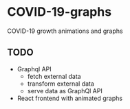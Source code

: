 # COVID-19-graphs

COVID-19 growth animations and graphs

## TODO

* Graphql API
  * fetch external data
  * transform external data
  * serve data as GraphQl API
* React frontend with animated graphs

